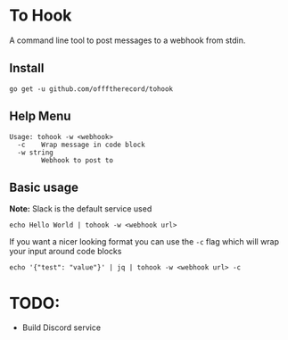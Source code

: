 # To Hook
A command line tool to post messages to a webhook from stdin.

## Install
```
go get -u github.com/offftherecord/tohook
```
## Help Menu
```
Usage: tohook -w <webhook>
  -c    Wrap message in code block
  -w string
        Webhook to post to
```
## Basic usage
**Note:** Slack is the default service used
```
echo Hello World | tohook -w <webhook url>
```
If you want a nicer looking format you can use the `-c` flag which will wrap your input around code blocks

```
echo '{"test": "value"}' | jq | tohook -w <webhook url> -c
```

# TODO:
- Build Discord service
